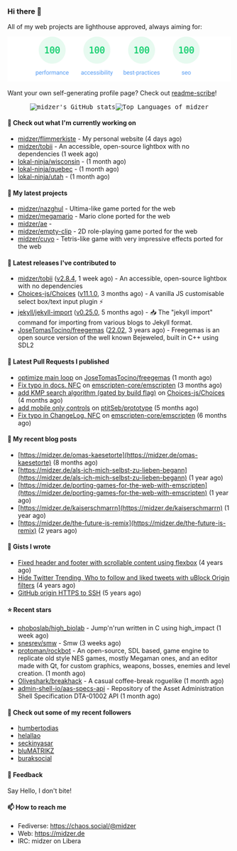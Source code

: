### Hi there 👋

All of my web projects are lighthouse approved, always aiming for:

<p align="center">
  <kbd><img src="https://github.com/midzer/midzer/blob/master/lighthouse.svg" alt="Lighthouse score 100s"></kbd>
</p>

Want your own self-generating profile page? Check out [readme-scribe](https://github.com/muesli/readme-scribe)!

<p align="center">
  <kbd><img src="https://github-readme-stats.vercel.app/api?username=midzer&show_icons=true&hide_title=true&hide_border=true&theme=tokyonight" alt="midzer's GitHub stats"><img height="165" src="https://github-readme-stats.vercel.app/api/top-langs/?username=midzer&layout=compact&langs_count=8&hide_border=true&theme=tokyonight" alt="Top Languages of midzer"></kbd>
</p>

#### 👷 Check out what I'm currently working on

- [midzer/flimmerkiste](https://github.com/midzer/flimmerkiste) - My personal website (4 days ago)
- [midzer/tobii](https://github.com/midzer/tobii) - An accessible, open-source lightbox with no dependencies (1 week ago)
- [lokal-ninja/wisconsin](https://github.com/lokal-ninja/wisconsin) -  (1 month ago)
- [lokal-ninja/quebec](https://github.com/lokal-ninja/quebec) -  (1 month ago)
- [lokal-ninja/utah](https://github.com/lokal-ninja/utah) -  (1 month ago)

#### 🌱 My latest projects

- [midzer/nazghul](https://github.com/midzer/nazghul) - Ultima-like game ported for the web
- [midzer/megamario](https://github.com/midzer/megamario) - Mario clone ported for the web
- [midzer/ae](https://github.com/midzer/ae) - 
- [midzer/empty-clip](https://github.com/midzer/empty-clip) - 2D role-playing game ported for the web
- [midzer/cuyo](https://github.com/midzer/cuyo) - Tetris-like game with very impressive effects ported for the web

#### 🔭 Latest releases I've contributed to

- [midzer/tobii](https://github.com/midzer/tobii) ([v2.8.4](https://github.com/midzer/tobii/releases/tag/v2.8.4), 1 week ago) - An accessible, open-source lightbox with no dependencies
- [Choices-js/Choices](https://github.com/Choices-js/Choices) ([v11.1.0](https://github.com/Choices-js/Choices/releases/tag/v11.1.0), 3 months ago) - A vanilla JS customisable select box/text input plugin ⚡️
- [jekyll/jekyll-import](https://github.com/jekyll/jekyll-import) ([v0.25.0](https://github.com/jekyll/jekyll-import/releases/tag/v0.25.0), 5 months ago) - :inbox_tray: The &#34;jekyll import&#34; command for importing from various blogs to Jekyll format.
- [JoseTomasTocino/freegemas](https://github.com/JoseTomasTocino/freegemas) ([22.02](https://github.com/JoseTomasTocino/freegemas/releases/tag/22.02), 3 years ago) - Freegemas is an open source version of the well known Bejeweled, built in C&#43;&#43; using SDL2

#### 🔨 Latest Pull Requests I published

- [optimize main loop](https://github.com/JoseTomasTocino/freegemas/pull/45) on [JoseTomasTocino/freegemas](https://github.com/JoseTomasTocino/freegemas) (1 month ago)
- [Fix typo in docs. NFC](https://github.com/emscripten-core/emscripten/pull/24003) on [emscripten-core/emscripten](https://github.com/emscripten-core/emscripten) (3 months ago)
- [add KMP search algorithm (gated by build flag)](https://github.com/Choices-js/Choices/pull/1277) on [Choices-js/Choices](https://github.com/Choices-js/Choices) (4 months ago)
- [add mobile only controls](https://github.com/ptitSeb/prototype/pull/7) on [ptitSeb/prototype](https://github.com/ptitSeb/prototype) (5 months ago)
- [Fix typo in ChangeLog. NFC](https://github.com/emscripten-core/emscripten/pull/23319) on [emscripten-core/emscripten](https://github.com/emscripten-core/emscripten) (6 months ago)

#### 📜 My recent blog posts

- [https://midzer.de/omas-kaesetorte](https://midzer.de/omas-kaesetorte) (8 months ago)
- [https://midzer.de/als-ich-mich-selbst-zu-lieben-begann](https://midzer.de/als-ich-mich-selbst-zu-lieben-begann) (1 year ago)
- [https://midzer.de/porting-games-for-the-web-with-emscripten](https://midzer.de/porting-games-for-the-web-with-emscripten) (1 year ago)
- [https://midzer.de/kaiserschmarrn](https://midzer.de/kaiserschmarrn) (1 year ago)
- [https://midzer.de/the-future-is-remix](https://midzer.de/the-future-is-remix) (2 years ago)

#### 📓 Gists I wrote

- [Fixed header and footer with scrollable content using flexbox](https://gist.github.com/3893ce8c0bec6f805ec1a7bb3269775d) (4 years ago)
- [Hide Twitter Trending, Who to follow and liked tweets with uBlock Origin filters](https://gist.github.com/1afc39bdf5adbfe0020d1c2212b76b87) (4 years ago)
- [GitHub origin HTTPS to SSH](https://gist.github.com/3ceba8ad7d956e02d9e920b121d8d059) (5 years ago)

#### ⭐ Recent stars

- [phoboslab/high_biolab](https://github.com/phoboslab/high_biolab) - Jump&#39;n&#39;run written in C using high_impact (1 week ago)
- [snesrev/smw](https://github.com/snesrev/smw) - Smw (3 weeks ago)
- [protoman/rockbot](https://github.com/protoman/rockbot) - An open-source, SDL based, game engine to replicate old style NES games, mostly Megaman ones, and an editor made with Qt, for custom graphics, weapons, bosses, enemies and level creation. (1 month ago)
- [Oliveshark/breakhack](https://github.com/Oliveshark/breakhack) - A casual coffee-break roguelike (1 month ago)
- [admin-shell-io/aas-specs-api](https://github.com/admin-shell-io/aas-specs-api) - Repository of the Asset Administration Shell Specification DTA-01002 API (1 month ago)

#### 👯 Check out some of my recent followers

- [humbertodias](https://github.com/humbertodias)
- [helallao](https://github.com/helallao)
- [seckinyasar](https://github.com/seckinyasar)
- [bluMATRIKZ](https://github.com/bluMATRIKZ)
- [buraksocial](https://github.com/buraksocial)

#### 💬 Feedback

Say Hello, I don't bite!

#### 📫 How to reach me

- Fediverse: https://chaos.social/@midzer
- Web: https://midzer.de
- IRC: midzer on Libera
